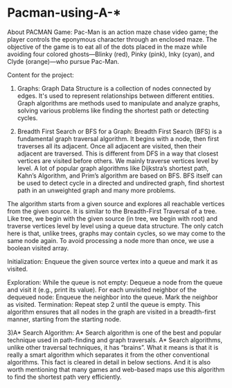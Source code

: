 # Pacman-using-A-*
About PACMAN Game:
Pac-Man is an action maze chase video game; the player controls the eponymous character through an enclosed maze. The objective of the game is to eat all of the dots placed in the maze while avoiding four colored ghosts—Blinky (red), Pinky (pink), Inky (cyan), and Clyde (orange)—who pursue Pac-Man.

Content for the project:
1) Graphs:
Graph Data Structure is a collection of nodes connected by edges. It's used to represent relationships between different entities. Graph algorithms are methods used to manipulate and analyze graphs, solving various problems like finding the shortest path or detecting cycles.

2) Breadth First Search or BFS for a Graph:
Breadth First Search (BFS) is a fundamental graph traversal algorithm. It begins with a node, then first traverses all its adjacent. Once all adjacent are visited, then their adjacent are traversed. This is different from DFS in a way that closest vertices are visited before others. We mainly traverse vertices level by level. A lot of popular graph algorithms like Dijkstra’s shortest path, Kahn’s Algorithm, and Prim’s algorithm are based on BFS. BFS itself can be used to detect cycle in a directed and undirected graph, find shortest path in an unweighted graph and many more problems.

The algorithm starts from a given source and explores all reachable vertices from the given source. It is similar to the Breadth-First Traversal of a tree. Like tree, we begin with the given source (in tree, we begin with root) and traverse vertices level by level using a queue data structure. The only catch here is that, unlike trees, graphs may contain cycles, so we may come to the same node again. To avoid processing a node more than once, we use a boolean visited array.

Initialization: Enqueue the given source vertex into a queue and mark it as visited.

Exploration: While the queue is not empty:
Dequeue a node from the queue and visit it (e.g., print its value).
For each unvisited neighbor of the dequeued node:
Enqueue the neighbor into the queue.
Mark the neighbor as visited.
Termination: Repeat step 2 until the queue is empty.
This algorithm ensures that all nodes in the graph are visited in a breadth-first manner, starting from the starting node.

3)A* Search Algorithm:
A* Search algorithm is one of the best and popular technique used in path-finding and graph traversals.
A* Search algorithms, unlike other traversal techniques, it has “brains”. What it means is that it is really a smart algorithm which separates it from the other conventional algorithms. This fact is cleared in detail in below sections. 
And it is also worth mentioning that many games and web-based maps use this algorithm to find the shortest path very efficiently.
